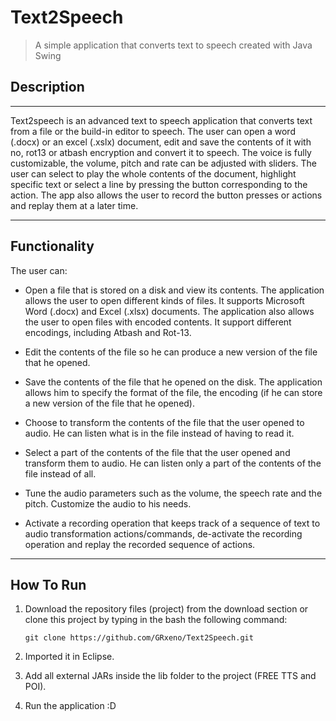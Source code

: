 # Text2Speech

>A simple application that converts text to speech created with Java Swing

## Description

---

Text2speech is an advanced text to speech application that converts text from
a file or the build-in editor to speech. The user can open a word (.docx) or
an excel (.xslx) document, edit and save the contents of it with no, rot13
or atbash encryption and convert it to speech. The voice is fully customizable, 
the volume, pitch and rate can be adjusted with sliders.
The user can select to play the whole contents of the document,
highlight specific text or select a line by pressing the button
corresponding to the action. The app also allows the user to record
the button presses or actions and replay them at a later time.

---

## Functionality

The user can:

- Open a file that is stored on a disk and view its contents. The application allows the user to open different kinds of files. It supports Microsoft Word (.docx) and Excel (.xlsx) documents. The application also allows the user to open files with encoded contents. It support different encodings, including Atbash and Rot-13. 

- Edit the contents of the file so he can produce a new version of the file that he opened.  

- Save the contents of the file that he opened on the disk. The application allows him to specify the format of the file, 
the encoding (if he can store a new version of the file that he opened).

- Choose to transform the contents of the file that the user opened to audio. 
He can listen what is in the file instead of having to read it. 

- Select a part of the contents of the file that the user opened and transform them to audio. 
He can listen only a part of the contents of the file instead of all. 

- Tune the audio parameters such as the volume, the speech rate and the pitch. Customize the audio to his needs.  

- Activate a recording operation that keeps track of a sequence of text to audio transformation actions/commands, de-activate the recording operation and replay the recorded sequence of actions.

---

## How To Run

1. Download the repository files (project) from the download section or clone this project by typing in the bash the following command:
    ```
    git clone https://github.com/GRxeno/Text2Speech.git
    ```
2. Imported it in Eclipse.

3. Add all external JARs inside the lib folder to the project (FREE TTS and POI).

4. Run the application :D

